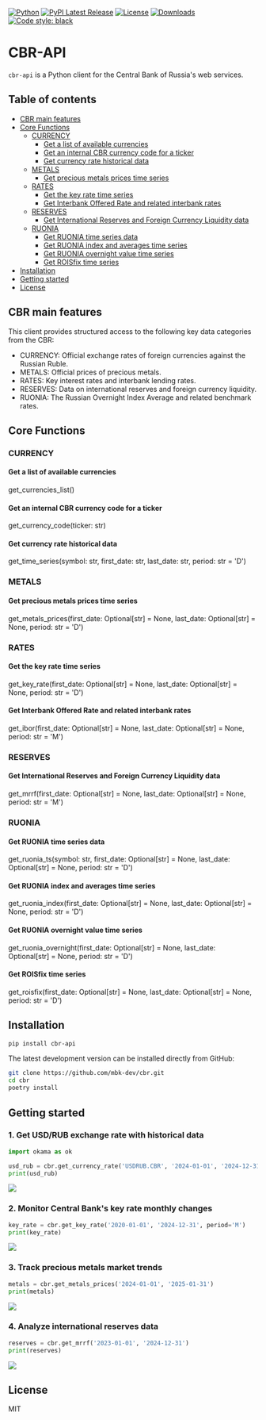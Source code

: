 
[![Python](https://img.shields.io/badge/python-v3-brightgreen.svg)](https://www.python.org/)
[![PyPI Latest Release](https://img.shields.io/pypi/v/okama.svg)](https://pypi.org/project/okama/)
[![License](https://img.shields.io/pypi/l/okama.svg)](https://opensource.org/licenses/MIT)
[![Downloads](https://static.pepy.tech/badge/cbr-api-client)](https://pepy.tech/project/cbr-api)
[![Code style: black](https://img.shields.io/badge/code%20style-black-000000.svg)](https://github.com/psf/black)

# CBR-API

`cbr-api` is a Python client for the Central Bank of Russia's web services.

## Table of contents

- [CBR main features](#cbr-main-features)
- [Core Functions](#core-functions)
  - [CURRENCY](#currency)
    - [Get a list of available currencies](#get-a-list-of-available-currencies)
    - [Get an internal CBR currency code for a ticker](#get-an-internal-cbr-currency-code-for-a-ticker)
    - [Get currency rate historical data](#get-currency-rate-historical-data)
  - [METALS](#metals)
    - [Get precious metals prices time series](#get-precious-metals-prices-time-series)
  - [RATES](#rates)
    - [Get the key rate time series](#get-the-key-rate-time-series)
    - [Get Interbank Offered Rate and related interbank rates](#get-interbank-offered-rate-and-related-interbank-rates)
  - [RESERVES](#reserves)
    - [Get International Reserves and Foreign Currency Liquidity data](#get-international-reserves-and-foreign-currency-liquidity-data)
  - [RUONIA](#ruonia)
    - [Get RUONIA time series data](#get-ruonia-time-series-data)
    - [Get RUONIA index and averages time series](#get-ruonia-index-and-averages-time-series)
    - [Get RUONIA overnight value time series](#get-ruonia-overnight-value-time-series)
    - [Get ROISfix time series](#get-roisfix-time-series)
- [Installation](#installation)
- [Getting started](#getting-started)
- [License](#license)

## CBR main features
This client provides structured access to the following key data categories from the CBR:  
- CURRENCY: Official exchange rates of foreign currencies against the Russian Ruble.
- METALS: Official prices of precious metals.
- RATES: Key interest rates and interbank lending rates. 
- RESERVES: Data on international reserves and foreign currency liquidity.
- RUONIA: The Russian Overnight Index Average and related benchmark rates.

## Core Functions

### CURRENCY

#### Get a list of available currencies
get_currencies_list()

#### Get an internal CBR currency code for a ticker
get_currency_code(ticker: str)

#### Get currency rate historical data
get_time_series(symbol: str, first_date: str, last_date: str, period: str = 'D')  

### METALS

#### Get precious metals prices time series
get_metals_prices(first_date: Optional[str] = None, last_date: Optional[str] = None, period: str = 'D')  

### RATES

#### Get the key rate time series
get_key_rate(first_date: Optional[str] = None, last_date: Optional[str] = None, period: str = 'D')  

#### Get Interbank Offered Rate and related interbank rates
get_ibor(first_date: Optional[str] = None, last_date: Optional[str] = None, period: str = 'M')  

### RESERVES

#### Get International Reserves and Foreign Currency Liquidity data
get_mrrf(first_date: Optional[str] = None, last_date: Optional[str] = None, period: str = 'M')  

### RUONIA

#### Get RUONIA time series data
get_ruonia_ts(symbol: str, first_date: Optional[str] = None, last_date: Optional[str] = None, period: str = 'D')  

#### Get RUONIA index and averages time series
get_ruonia_index(first_date: Optional[str] = None, last_date: Optional[str] = None, period: str = 'D')  

#### Get RUONIA overnight value time series
get_ruonia_overnight(first_date: Optional[str] = None, last_date: Optional[str] = None, period: str = 'D')  

#### Get ROISfix time series
get_roisfix(first_date: Optional[str] = None, last_date: Optional[str] = None, period: str = 'D')  

## Installation

```bash
pip install cbr-api
```

The latest development version can be installed directly from GitHub:

```bash
git clone https://github.com/mbk-dev/cbr.git
cd cbr
poetry install
```

## Getting started

### 1. Get USD/RUB exchange rate with historical data

```python
import okama as ok

usd_rub = cbr.get_currency_rate('USDRUB.CBR', '2024-01-01', '2024-12-31')
print(usd_rub)
```
![](../images/images/readme1.jpg?raw=true) 


### 2. Monitor Central Bank's key rate monthly changes

```python
key_rate = cbr.get_key_rate('2020-01-01', '2024-12-31', period='M')
print(key_rate)
```
![](../images/images/readme2.jpg?raw=true) 


### 3. Track precious metals market trends
```python
metals = cbr.get_metals_prices('2024-01-01', '2025-01-31')
print(metals)
```
![](../images/images/readme3.jpg?raw=true) 

### 4. Analyze international reserves data
```python
reserves = cbr.get_mrrf('2023-01-01', '2024-12-31')
print(reserves)
```
![](../images/images/readme4.jpg?raw=true) 

## License

MIT
